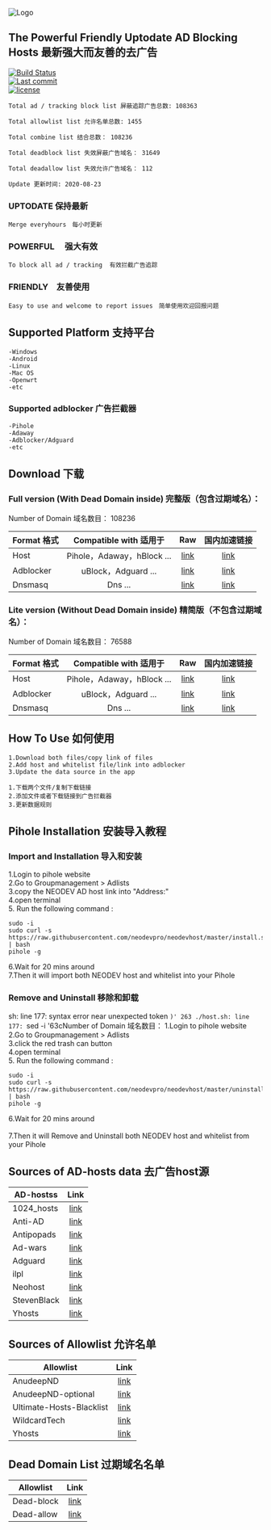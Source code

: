 ![Logo](https://raw.githubusercontent.com/neodevpro/neodevhost/master/logo.png)

    
    
    
## The Powerful Friendly Uptodate AD Blocking Hosts 最新强大而友善的去广告


[![Build Status](https://img.shields.io/github/workflow/status/neodevpro/neodevhost/CI/master)](https://github.com/neodevpro/neodevhost/actions?workflow=CI)<br/>
[![Last commit](https://img.shields.io/github/last-commit/neodevpro/neodevhost.svg)](https://github.com/neodevpro/neodevhost/commit/master)<br/>
[![license](https://img.shields.io/github/license/neodevpro/neodevhost.svg)](https://github.com/neodevpro/neodevhost/blob/master/LICENSE)

```
Total ad / tracking block list 屏蔽追踪广告总数: 108363

Total allowlist list 允许名单总数: 1455

Total combine list 结合总数： 108236

Total deadblock list 失效屏蔽广告域名： 31649

Total deadallow list 失效允许广告域名： 112

Update 更新时间: 2020-08-23
```
### UPTODATE 保持最新<br/>
    Merge everyhours　每小时更新
### POWERFUL　 强大有效<br/>
    To block all ad / tracking  有效拦截广告追踪　
### FRIENDLY　友善使用<br/>
    Easy to use and welcome to report issues　简单使用欢迎回报问题

## Supported Platform 支持平台

```
-Windows
-Android
-Linux
-Mac OS
-Openwrt
-etc
```
### Supported adblocker 广告拦截器
```
-Pihole
-Adaway
-Adblocker/Adguard
-etc
``` 

## Download 下载
### Full version (With Dead Domain inside) 完整版（包含过期域名）：
Number of Domain 域名数目： 108236

Format 格式 | Compatible with 适用于 | Raw | 国内加速链接  
--------- |:-------------:|:-------------:|:-------------:
Host | Pihole，Adaway，hBlock ... |[link](https://raw.githubusercontent.com/neodevpro/neodevhost/master/host) | [link](https://neodev.team/host)
Adblocker | uBlock，Adguard ... |[link](https://raw.githubusercontent.com/neodevpro/neodevhost/master/adblocker) | [link](https://neodev.team/adblocker) 
Dnsmasq | Dns ... |[link](https://raw.githubusercontent.com/neodevpro/neodevhost/master/host_dnsmasq.conf) | [link](https://neodev.team/host_dnsmasq.conf)

### Lite version (Without Dead Domain inside) 精简版（不包含过期域名）：

Number of Domain 域名数目： 76588

Format 格式 | Compatible with 适用于 | Raw | 国内加速链接  
--------- |:-------------:|:-------------:|:-------------:
Host | Pihole，Adaway，hBlock ... |[link](https://raw.githubusercontent.com/neodevpro/neodevhost/master/lite_host) | [link](https://neodev.team/lite_host)
Adblocker | uBlock，Adguard ... |[link](https://raw.githubusercontent.com/neodevpro/neodevhost/master/lite_adblocker) | [link](https://neodev.team/lite_adblocker) 
Dnsmasq | Dns ... |[link](https://raw.githubusercontent.com/neodevpro/neodevhost/master/lite_host_dnsmasq.conf) | [link](https://neodev.team/lite_host_dnsmasq.conf)

## How To Use 如何使用
```
1.Download both files/copy link of files
2.Add host and whitelist file/link into adblocker
3.Update the data source in the app
```
```
1.下载两个文件/复制下载链接
2.添加文件或者下载链接到广告拦截器
3.更新数据规则
```
## Pihole Installation 安装导入教程

### Import and Installation 导入和安装<br/>

1.Login to pihole website<br/>
2.Go to Groupmanagement > Adlists<br/>
3.copy the NEODEV AD host link into "Address:"<br/>
4.open terminal<br/>
5. Run the following command :<br/>
```
sudo -i
sudo curl -s https://raw.githubusercontent.com/neodevpro/neodevhost/master/install.sh | bash
pihole -g
```
6.Wait for 20 mins around  <br/>
7.Then it will import both NEODEV host and whitelist into your Pihole <br/>


### Remove and Uninstall 移除和卸载<br/>
sh: line 177: syntax error near unexpected token `)'
263
./host.sh: line 177: `sed -i '63cNumber of Domain 域名数目：
1.Login to pihole website<br/>
2.Go to Groupmanagement > Adlists<br/>
3.click the red trash can button<br/>
4.open terminal<br/>
5. Run the following command :<br/>
```
sudo -i
sudo curl -s https://raw.githubusercontent.com/neodevpro/neodevhost/master/uninstall.sh | bash
pihole -g
```
6.Wait for 20 mins around  <br/> <br/>
7.Then it will Remove and Uninstall both NEODEV host and whitelist from your Pihole <br/>

## Sources of AD-hosts data 去广告host源
AD-hostss | Link  
--------- |:-------------:
1024_hosts | [link](https://raw.githubusercontent.com/Goooler/1024_hosts/master/hosts)
Anti-AD | [link](https://raw.githubusercontent.com/privacy-protection-tools/anti-AD/master/anti-ad-domains.txt)
Antipopads | [link](https://raw.githubusercontent.com/Yhonay/antipopads/master/hosts)
Ad-wars | [link](https://raw.githubusercontent.com/jdlingyu/ad-wars/master/hosts)
Adguard | [link](https://adguardteam.github.io/AdGuardSDNSFilter/Filters/filter.txt)
ilpl | [link](https://raw.githubusercontent.com/ilpl/ad-hosts/master/hosts)
Neohost | [link](https://raw.githubusercontent.com/neoFelhz/neohosts/gh-pages/full/hosts)
StevenBlack | [link](https://raw.githubusercontent.com/StevenBlack/hosts/master/hosts)
Yhosts | [link](https://raw.githubusercontent.com/VeleSila/yhosts/master/hosts)

## Sources of Allowlist 允许名单
Allowlist | Link  
--------- |:-------------:
AnudeepND | [link](https://raw.githubusercontent.com/anudeepND/whitelist/master/domains/whitelist.txt)
AnudeepND-optional | [link](https://raw.githubusercontent.com/anudeepND/whitelist/master/domains/optional-list.txt)
Ultimate-Hosts-Blacklist | [link](https://raw.githubusercontent.com/Ultimate-Hosts-Blacklist/whitelist/master/domains.list)
WildcardTech | [link](https://raw.githubusercontent.com/WildcardTech/Filter-Domain-List/master/whitelist.txt)
Yhosts | [link](https://raw.githubusercontent.com/VeleSila/yhosts/master/whitelist.txt)

## Dead Domain List 过期域名名单
Allowlist | Link  
--------- |:-------------:
Dead-block | [link](https://raw.githubusercontent.com/FusionPlmH/dead-block/master/deadblock)
Dead-allow | [link](https://raw.githubusercontent.com/neodevpro/dead-allow/master/deadallow)
